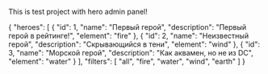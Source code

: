 This is test project with hero admin panel!

{
"heroes": [
{
"id": 1,
"name": "Первый герой",
"description": "Первый герой в рейтинге!",
"element": "fire"
},
{
"id": 2,
"name": "Неизвестный герой",
"description": "Скрывающийся в тени",
"element": "wind"
},
{
"id": 3,
"name": "Морской герой",
"description": "Как аквамен, но не из DC",
"element": "water"
}
],
"filters": [
"all",
"fire",
"water",
"wind",
"earth"
]
}
